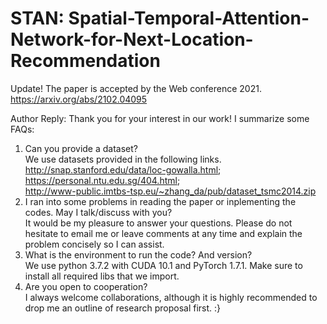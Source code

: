 # STAN: Spatial-Temporal-Attention-Network-for-Next-Location-Recommendation
Update! The paper is accepted by the Web conference 2021. https://arxiv.org/abs/2102.04095

Author Reply: 
Thank you for your interest in our work! I summarize some FAQs:  
1) Can you provide a dataset?  
We use datasets provided in the following links.  
http://snap.stanford.edu/data/loc-gowalla.html;  
https://personal.ntu.edu.sg/404.html;   
http://www-public.imtbs-tsp.eu/~zhang_da/pub/dataset_tsmc2014.zip
2) I ran into some problems in reading the paper or inplementing the codes. May I talk/discuss with you?  
It would be my pleasure to answer your questions. Please do not hesitate to email me or leave comments at any time and explain the problem concisely so I can assist. 
3) What is the environment to run the code? And version?  
We use python 3.7.2 with CUDA 10.1 and PyTorch 1.7.1. Make sure to install all required libs that we import.  
4) Are you open to cooperation?  
I always welcome collaborations, although it is highly recommended to drop me an outline of research proposal first. :}

